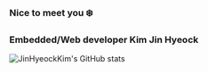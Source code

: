 ### Nice to meet you ❄️
### Embedded/Web developer Kim Jin Hyeock

<!--
**J1nHyeockKim/J1nHyeockKim** is a ✨ _special_ ✨ repository because its `README.md` (this file) appears on your GitHub profile.

Here are some ideas to get you started:

- 🔭 I’m currently working on ...
- 🌱 I’m currently learning ...
- 👯 I’m looking to collaborate on ...
- 🤔 I’m looking for help with ...
- 💬 Ask me about ...
- 📫 How to reach me: ...
- 😄 Pronouns: ...
- ⚡ Fun fact: ...
-->

![JinHyeockKim's GitHub stats](https://github-readme-stats.vercel.app/api?username=J1nHyeockKim&show_icons=true&hide_border=true)
